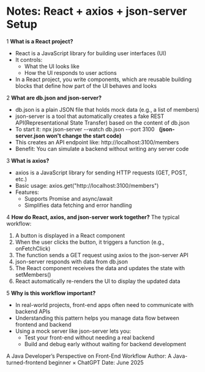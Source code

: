# Notes: React + axios + json-server Setup

1 **What is a React project?**
  * React is a JavaScript library for building user interfaces (UI)
  * It controls:
    * What the UI looks like
    * How the UI responds to user actions
  * In a React project, you write components, which are reusable building blocks that define how part of the UI behaves and looks

2 **What are db.json and json-server?**
  * db.json is a plain JSON file that holds mock data (e.g., a list of members)
  * json-server is a tool that automatically creates a fake REST API(Representational State Transfer) based on the content of db.json
  * To start it:
                npx json-server --watch db.json --port 3100 &nbsp; **(json-server.json won't change the start code)**
  * This creates an API endpoint like:
                                     http://localhost:3100/members
  * Benefit: You can simulate a backend without writing any server code

3 **What is axios?**
  * axios is a JavaScript library for sending HTTP requests (GET, POST, etc.)
  * Basic usage:
               axios.get("http://localhost:3100/members")
  * Features:
    * Supports Promise and async/await
    * Simplifies data fetching and error handling

4 **How do React, axios, and json-server work together?**
  The typical workflow:
  1. A button is displayed in a React component
  2. When the user clicks the button, it triggers a function (e.g., onFetchClick)
  3. The function sends a GET request using axios to the json-server API
  4. json-server responds with data from db.json
  5. The React component receives the data and updates the state with setMembers()
  6. React automatically re-renders the UI to display the updated data

5 **Why is this workflow important?**
  * In real-world projects, front-end apps often need to communicate with backend APIs
  * Understanding this pattern helps you manage data flow between frontend and backend
  * Using a mock server like json-server lets you:
    * Test your front-end without needing a real backend
    * Build and debug early without waiting for backend development

A Java Developer’s Perspective on Front-End Workflow Author: A Java-turned-frontend beginner × ChatGPT Date: June 2025



  
